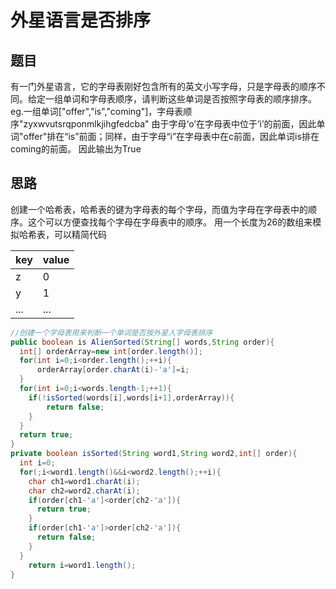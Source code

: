 # 外星语言是否排序

## 题目
有一门外星语言，它的字母表刚好包含所有的英文小写字母，只是字母表的顺序不同。给定一组单词和字母表顺序，请判断这些单词是否按照字母表的顺序排序。
eg.一组单词["offer","is","coming"]，字母表顺序"zyxwvutsrqponmlkjihgfedcba"
由于字母‘o’在字母表中位于‘i’的前面，因此单词"offer"排在“is”前面；同样，由于字母“i”在字母表中在c前面，因此单词is排在coming的前面。
因此输出为True

## 思路
  创建一个哈希表，哈希表的键为字母表的每个字母，而值为字母在字母表中的顺序。这个可以方便查找每个字母在字母表中的顺序。
  用一个长度为26的数组来模拟哈希表，可以精简代码
<div align="left">

| key  | value|
| ---------- | -----------|
| z   | 0   |
| y   | 1   |
| ...   | ...  |
</div>

```java
//创建一个字母表用来判断一个单词是否按外星人字母表排序
public boolean is AlienSorted(String[] words,String order){
  int[] orderArray=new int[order.length()];
  for(int i=0;i<order.length();++i){
      orderArray[order.charAt(i)-'a']=i;
  }
  for(int i=0;i<words.length-1;++1){
    if(!isSorted(words[i],words[i+1],orderArray)){
        return false;
    }
  }
  return true;
}
private boolean isSorted(String word1,String word2,int[] order){
  int i=0;
  for(;i<word1.length()&&i<word2.length();++i){
    char ch1=word1.charAt(i);
    char ch2=word2.charAt(i);
    if(order[ch1-'a']<order[ch2-'a']){
      return true;
    }
    if(order[ch1-'a']>order[ch2-'a']){
      return false;
    }
  }
    return i=word1.length();
}
```
